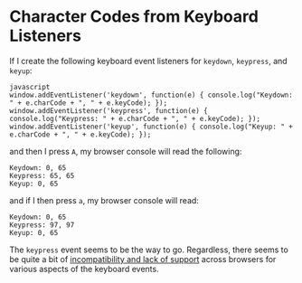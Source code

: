 # Character Codes from Keyboard Listeners

If I create the following keyboard event listeners for `keydown`,
`keypress`, and `keyup`:

```
javascript
window.addEventListener('keydown', function(e) { console.log("Keydown: " + e.charCode + ", " + e.keyCode); });
window.addEventListener('keypress', function(e) { console.log("Keypress: " + e.charCode + ", " + e.keyCode); });
window.addEventListener('keyup', function(e) { console.log("Keyup: " + e.charCode + ", " + e.keyCode); });
```

and then I press `A`, my browser console will read the following:

```
Keydown: 0, 65
Keypress: 65, 65
Keyup: 0, 65
```

and if I then press `a`, my browser console will read:

```
Keydown: 0, 65
Keypress: 97, 97
Keyup: 0, 65
```

The `keypress` event seems to be the way to go. Regardless, there seems to
be quite a bit of [incompatibility and lack of
support](https://developer.mozilla.org/en-US/docs/Web/API/KeyboardEvent#Browser_compatibility)
across browsers for various aspects of the keyboard events.